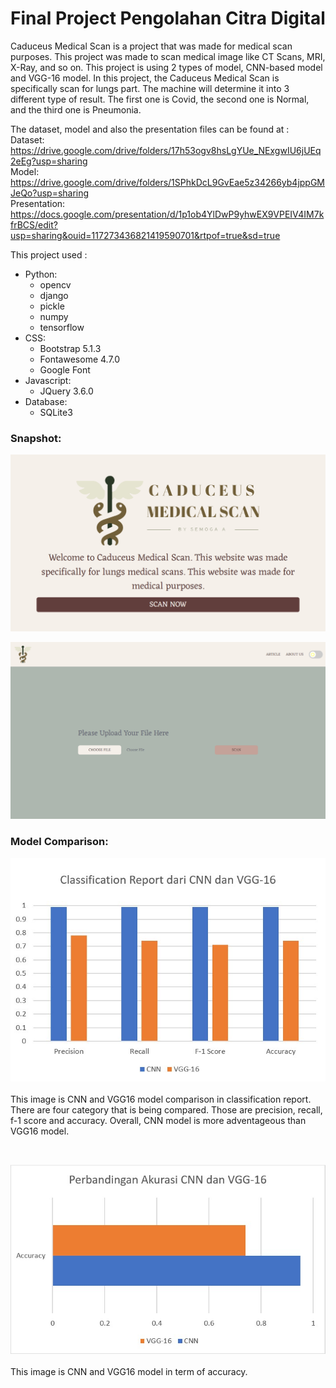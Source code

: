 <h1>Final Project Pengolahan Citra Digital</h1>
  
<p>
  Caduceus Medical Scan is a project that was made for medical scan purposes. This project was made to scan medical image like CT Scans, MRI, X-Ray, and so on. This project is using 2 types of model, CNN-based model and VGG-16 model. In this project, the Caduceus Medical Scan is specifically scan for lungs part. The machine will determine it into 3 different type of result. The first one is Covid, the second one is Normal, and the third one is Pneumonia. 

  The dataset, model and also the presentation files can be found at :
  <br>
  Dataset: <a href="https://drive.google.com/drive/folders/17h53ogv8hsLgYUe_NExgwIU6jUEq2eEg?usp=sharing">https://drive.google.com/drive/folders/17h53ogv8hsLgYUe_NExgwIU6jUEq2eEg?usp=sharing</a>
  <br>
  Model: <a href="https://drive.google.com/drive/folders/1SPhkDcL9GvEae5z34266yb4jppGMJeQo?usp=sharing">https://drive.google.com/drive/folders/1SPhkDcL9GvEae5z34266yb4jppGMJeQo?usp=sharing</a>
  <br>
  Presentation: <a href="https://docs.google.com/presentation/d/1p1ob4YlDwP9yhwEX9VPEIV4IM7kfrBCS/edit?usp=sharing&ouid=117273436821419590701&rtpof=true&sd=true">https://docs.google.com/presentation/d/1p1ob4YlDwP9yhwEX9VPEIV4IM7kfrBCS/edit?usp=sharing&ouid=117273436821419590701&rtpof=true&sd=true</a>

This project used : 
  <ul>
    <li>
      Python:
      <ul>
        <li>opencv</li>
        <li>django</li>
        <li>pickle</li>
        <li>numpy</li>
        <li>tensorflow</li>
      </ul>
    </li>
    <li>
    CSS:
    <ul>
        <li>Bootstrap 5.1.3</li>
        <li>Fontawesome 4.7.0</li>
        <li>Google Font</li>
    </ul>
    </li>
    <li>
    Javascript:
    <ul>
        <li>JQuery 3.6.0</li>
    </ul>
    </li>
    <li>
    Database:
    <ul>
        <li>SQLite3</li>
    </ul>
    </li>
  </ul>
  
  
</p>

<h3>Snapshot:</h3>

<p><img src="snapshot_1.png"></p>
<p><img src="snapshot_2.png"></p>

<h3>Model Comparison:</h3>

<p>
  <div style="text-align:center"><img src="snapshot_3.jpeg"></div>
  <br>
  This image is CNN and VGG16 model comparison in classification report. There are four category that is being compared. Those are precision, recall, f-1 score and accuracy. Overall, CNN model is more adventageous than VGG16 model.
</p>
<br>
<p>
  <div style="text-align:center"><img src="snapshot_4.jpeg"></div>
  <br>
  This image is CNN and VGG16 model in term of accuracy.
</p>
